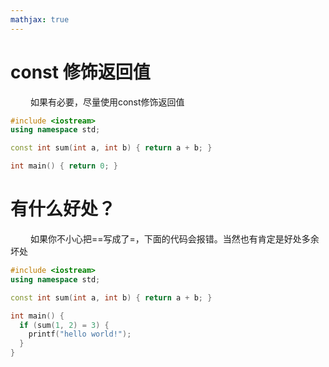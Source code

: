 ```yaml
---
mathjax: true
---
```


# const 修饰返回值
&emsp;&emsp; 如果有必要，尽量使用const修饰返回值
```cpp
#include <iostream>
using namespace std;

const int sum(int a, int b) { return a + b; }

int main() { return 0; }
```

# 有什么好处？
&emsp;&emsp; 如果你不小心把==写成了=，下面的代码会报错。当然也有肯定是好处多余坏处
```cpp
#include <iostream>
using namespace std;

const int sum(int a, int b) { return a + b; }

int main() {
  if (sum(1, 2) = 3) {
    printf("hello world!");
  }
}
```
